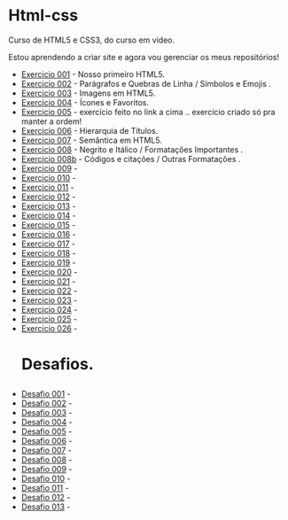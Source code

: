 # Html-css
 Curso de HTML5 e CSS3, do curso em video.

 Estou aprendendo a criar site e agora vou gerenciar os meus repositórios!


<ul>
<li><a href="https://kauelucena2k.github.io/html-css/exercicios/ex001/" target="_blank"> Exercicio 001</a> - Nosso primeiro HTML5.</li> 
<li><a href="https://kauelucena2k.github.io/html-css/exercicios/ex002/" target="_blank"> Exercicio 002</a> - Parágrafos e Quebras de Linha / Símbolos e Emojis .</li>
<li><a href="https://kauelucena2k.github.io/html-css/exercicios/ex003/" target="_blank"> Exercicio 003</a> - Imagens em HTML5. </li>
<li><a href="https://kauelucena2k.github.io/html-css/exercicios/ex004/" target="_blank"> Exercicio 004</a> - Ícones e Favoritos.</li>
<li><a href="https://kauelucena2k.github.io/html-css/exercicios/ex005/" target="_blank" > Exercicio 005</a> - exercício feito no link a cima .. exercício criado só pra manter a ordem!</li>
<li><a href="https://kauelucena2k.github.io/html-css/exercicios/ex006/" target="_blank"> Exercicio 006</a> - Hierarquia de Títulos.</li>
<li><a href="https://kauelucena2k.github.io/html-css/exercicios/ex007/" target="_blank"> Exercicio 007</a> - Semântica em HTML5.</li>
<li><a href="https://kauelucena2k.github.io/html-css/exercicios/ex008/" target="_blank"> Exercicio 008</a> - Negrito e Itálico / Formatações Importantes .</li>
<li><a href="https://kauelucena2k.github.io/html-css/exercicios/ex008b/" target="_blank"> Exercicio 008b</a> - Códigos e citações / Outras Formatações .</li>
<li><a href="https://kauelucena2k.github.io/html-css/exercicios/ex009/" target="_blank"> Exercicio 009</a> - </li>
<li><a href="https://kauelucena2k.github.io/html-css/exercicios/ex010/" target="_blank"> Exercicio 010</a> - </li>
<li><a href="https://kauelucena2k.github.io/html-css/exercicios/ex011/" target="_blank"> Exercicio 011</a> - </li>
<li><a href="https://kauelucena2k.github.io/html-css/exercicios/ex012/" target="_blank"> Exercicio 012</a> - </li>
<li><a href="https://kauelucena2k.github.io/html-css/exercicios/ex013/" target="_blank"> Exercicio 013</a> - </li>
<li><a href="https://kauelucena2k.github.io/html-css/exercicios/ex014/" target="_blank"> Exercicio 014</a> - </li>
<li><a href="https://kauelucena2k.github.io/html-css/exercicios/ex015/" target="_blank"> Exercicio 015</a> - </li>
<li><a href="https://kauelucena2k.github.io/html-css/exercicios/ex016/" target="_blank"> Exercicio 016</a> - </li>
<li><a href="https://kauelucena2k.github.io/html-css/exercicios/ex017/" target="_blank"> Exercicio 017</a> - </li>
<li><a href="https://kauelucena2k.github.io/html-css/exercicios/ex018/" target="_blank"> Exercicio 018</a> - </li>
<li><a href="https://kauelucena2k.github.io/html-css/exercicios/ex019/" target="_blank"> Exercicio 019</a> - </li>
<li><a href="https://kauelucena2k.github.io/html-css/exercicios/ex020/" target="_blank"> Exercicio 020</a> - </li>
<li><a href="https://kauelucena2k.github.io/html-css/exercicios/ex021/" target="_blank"> Exercicio 021</a> - </li>
<li><a href="https://kauelucena2k.github.io/html-css/exercicios/ex022/index" target="_blank"> Exercicio 022</a> - </li>
<li><a href="https://kauelucena2k.github.io/html-css/exercicios/ex023/index" target="_blank"> Exercicio 023</a> - </li>
<li><a href="https://kauelucena2k.github.io/html-css/exercicios/ex024/index" target="_blank"> Exercicio 024</a> - </li>
<li><a href="https://kauelucena2k.github.io/html-css/exercicios/ex025/index" target="_blank"> Exercicio 025</a> - </li>
<li><a href="https://kauelucena2k.github.io/html-css/exercicios/ex026/index" target="_blank"> Exercicio 026</a> - </li>
</ul>
<ul> <h1>
    <p> Desafios.</p>
</h1>
<li><a href="https://kauelucena2k.github.io/html-css/desafios/d001/" target="_blank"> Desafio 001</a> - </li>
<li><a href="https://kauelucena2k.github.io/html-css/desafios/d002/" target="_blank"> Desafio 002</a> - </li>
<li><a href="https://kauelucena2k.github.io/html-css/desafios/d003/" target="_blank"> Desafio 003</a> - </li>
<li><a href="https://kauelucena2k.github.io/html-css/desafios/d004/" target="_blank"> Desafio 004</a> - </li>
<li><a href="https://kauelucena2k.github.io/html-css/desafios/d005/" target="_blank"> Desafio 005</a> - </li>
<li><a href="https://kauelucena2k.github.io/html-css/desafios/d006/" target="_blank"> Desafio 006</a> - </li>
<li><a href="https://kauelucena2k.github.io/html-css/desafios/d007/" target="_blank"> Desafio 007</a> - </li>
<li><a href="https://kauelucena2k.github.io/html-css/desafios/d008/" target="_blank"> Desafio 008</a> - </li>
<li><a href="https://kauelucena2k.github.io/html-css/desafios/d009/" target="_blank"> Desafio 009</a> - </li>
<li><a href="https://kauelucena2k.github.io/html-css/desafios/d010/" target="_blank"> Desafio 010</a> - </li>
<li><a href="https://kauelucena2k.github.io/html-css/desafios/d011/" target="_blank"> Desafio 011</a> - </li>
<li><a href="https://kauelucena2k.github.io/html-css/desafios/d012/" target="_blank"> Desafio 012</a> - </li>
<li><a href="https://kauelucena2k.github.io/html-css/desafios/d013/" target="_blank"> Desafio 013</a> - </li>

</ul>
